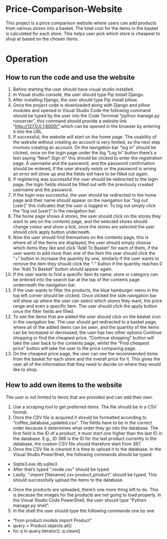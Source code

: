 # Price-Comparison-Website

This project is a price comparison website where users can add products from various stores into a basket. The total cost for the items in the basket is calculated for each store. This helps user pick which store is cheapest to shop at based on the chosen items.

# Operation

## How to run the code and use the website
1.	Before starting the user should have visual studio installed.
2.	In Visual studio console, the user should type Pip install Django.
3.	After installing Django, the user should type Pip install pillow.
4.	Once the project code is downloaded along with Django and pillow modules and opened in Visual Studio Code the following command should be typed by the user into the Code Terminal “python manage.py runserver”, this command should provide a website link “http://127.0.0.1:8000/” which can be opened in the browser by entering it into the URL. 
5. If successful, the website will start on the home page. The usability of the website without creating an account is very limited, so the next step involves creating an account. On the navigation bar “log in” should be clicked, once on the login page under the big “Log In” button there’s a text saying “New? Sign in” this should be clicked to enter the registration page. A username and the password, and the password confirmation should be entered, if the user already exists or the password is wrong an error will show up and the fields will have to be filled out again. 
6.	If registering was successful the user should be redirected to the login page, the login fields should be filled out with the previously created username and the password.
7.	If the login was successful, the user should be redirected to the home page and their name should appear on the navigation bar “log out [user]” this indicates that the user is logged in. To log out simply click the “log out [user]” in the navigation bar.
8.	The home page shows 4 stores, the user should click on the stores they want to see on the contents page, and the selected stores should change colour and show a tick, once the stores are selected the user should click apply button underneath.  
9.	Now the user should find themselves on the contents page, this is where all of the items are displayed, the user should simply choose which items they like and click “Add To Basket” for each of them, if the user wants to add more than one of the item the user should click the “+” button to increase the quantity by one, similarly if the user wants to remove the item they should click the “-“ button if the quantity reaches 0 the “Add To Basket” button should appear again. 
10.	If the user wants to find a specific item its name,  store or category can be entered into the search bar at the top of the contents page underneath the navigation bar.
11.	If the user wants to filter the products, the blue hamburger menu in the top left corner should be clicked. Once clicked the side navigation bar will show up where the user can select which stores they want, the price range and even a specific item. The user should click the apply button once the filter fields are filled. 
12.	To see the items that are added the user should click on the basket icon in the navigation bar. The user should get redirected to a basket page, where all of the added items can be seen, and the quantity of the items can be increased or decreased, the user has two other options Continue shopping or find the cheapest price. “Continue shopping” button will take the user back to the contents page, whilst the “Find cheapest price” button will take the user to the price comparing page. 
13.	On the cheapest price page, the user can see the recommended items from the basket for each store and the overall price for it. This gives the user all of the information that they need to decide on where they would like to shop.  


## How to add own items to the website
The user is not limited to items that are provided and can add their own.

1.	Use a scraping tool to get preferred items. The file should be in a CSV format.
2.	Once the CSV file is acquired it should be formatted according to “coffee_database_updated.csv”. The fields have to be in the correct order because it determines what order they go into the database. The first field is the ID of a product, it must start one higher than the last ID in the database. E.g., ID 386 is the ID for the last product currently in the database, the custom CSV file should therefore start from 387. 
3.	Once the CSV file is cleaned it is time to upload it to the database. In the Visual Studio PowerShell, the following commands should be typed:
-	Sqlite3.exe db.sqlite3
-	After that’s typed “.mode csv” should be typed
-	Lastly, “.import [filename].csv product_product” should be typed. This should successfully upload the items to the database. 
4.	Once the products are uploaded, there’s one more thing left to do. This is because the images for the products are not going to load properly. In the Visual Studio Code PowerShell, the user should type “Python manage.py shell”. 
5.	In the shell the user should type the following commands one by one
-	“from product.models import Product”
-	query = Product.objects.all()
-	for q in query.iterator():
q.clean()


